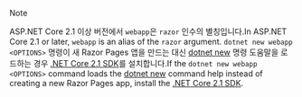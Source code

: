 > [!NOTE]
> <span data-ttu-id="d87e1-101">ASP.NET Core 2.1 이상 버전에서 `webapp`은 `razor` 인수의 별칭입니다.</span><span class="sxs-lookup"><span data-stu-id="d87e1-101">In ASP.NET Core 2.1 or later, `webapp` is an alias of the `razor` argument.</span></span> <span data-ttu-id="d87e1-102">`dotnet new webapp <OPTIONS>` 명령이 새 Razor Pages 앱을 만드는 대신 [dotnet new](/dotnet/core/tools/dotnet-new) 명령 도움말을 로드하는 경우 [.NET Core 2.1 SDK](https://www.microsoft.com/net/download/dotnet-core/sdk-2.1.300)를 설치합니다.</span><span class="sxs-lookup"><span data-stu-id="d87e1-102">If the `dotnet new webapp <OPTIONS>` command loads the [dotnet new](/dotnet/core/tools/dotnet-new) command help instead of creating a new Razor Pages app, install the [.NET Core 2.1 SDK](https://www.microsoft.com/net/download/dotnet-core/sdk-2.1.300).</span></span>
